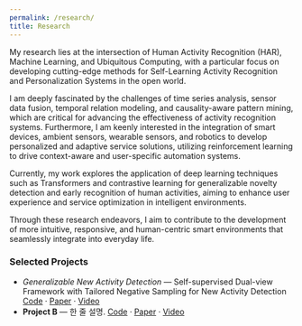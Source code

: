 ```yaml
---
permalink: /research/
title: Research
---
```


My research lies at the intersection of Human Activity Recognition (HAR), Machine Learning, and Ubiquitous Computing, with a particular focus on developing cutting-edge methods for Self-Learning Activity Recognition and Personalization Systems in the open world.

I am deeply fascinated by the challenges of time series analysis, sensor data fusion, temporal relation modeling, and causality-aware pattern mining, which are critical for advancing the effectiveness of activity recognition systems. Furthermore, I am keenly interested in the integration of smart devices, ambient sensors, wearable sensors, and robotics to develop personalized and adaptive service solutions, utilizing reinforcement learning to drive context-aware and user-specific automation systems.

Currently, my work explores the application of deep learning techniques such as Transformers and contrastive learning for generalizable novelty detection and early recognition of human activities, aiming to enhance user experience and service optimization in intelligent environments.

Through these research endeavors, I aim to contribute to the development of more intuitive, responsive, and human-centric smart environments that seamlessly integrate into everyday life.


### Selected Projects
- *Generalizable New Activity Detection* — Self-supervised Dual-view Framework with Tailored Negative Sampling for New Activity Detection [Code](#) · [Paper](#) · [Video](#)
- **Project B** — 한 줄 설명. [Code](#) · [Paper](#) · [Video](#)
